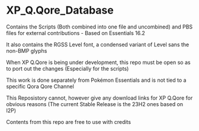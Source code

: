 # XP_Q.Qore_Database
Contains the Scripts (Both combined into one file and uncombined) and PBS files for external contributions - Based on Essentials 16.2

It also contains the RGSS Level font, a condensed variant of Level sans the non-BMP glyphs

When XP Q.Qore is being under development, this repo must be open so as to port out the changes (Especially for the scripts)

This work is done separately from Pokémon Essentials and is not tied to a specific Qora Qore Channel

This Reposistory cannot, however give any download links for XP Q.Qore for obvious reasons (The current Stable Release is the 23H2 ones based on Ι2Ρ)

Contents from this repo are free to use with credits